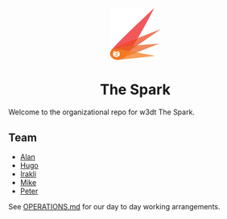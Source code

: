 <p align="center"><img src="https://raw.githubusercontent.com/protocol/the-spark/main/logo.png" width="100"/>
<h1 align="center">The Spark</h1>

Welcome to the organizational repo for w3dt The Spark.

## Team

* [Alan](https://github.com/alanshaw)
* [Hugo](https://github.com/hugomrdias)
* [Irakli](https://github.com/Gozala)
* [Mike](https://github.com/mgoelzer)
* [Peter](https://github.com/ribasushi)

See [OPERATIONS.md](https://github.com/protocol/the-spark/blob/main/OPERATIONS.md) for our day to day working arrangements.
